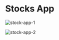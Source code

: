 # Stocks App

![stock-app-1](https://github.com/deseanward/Stocks-App/assets/139034534/70ec30bd-f13e-4544-bb76-e9a0bcf457bb)

![stock-app-2](https://github.com/deseanward/Stocks-App/assets/66344466/3a23b455-85b6-4624-9cbd-99d4371e0da9)
